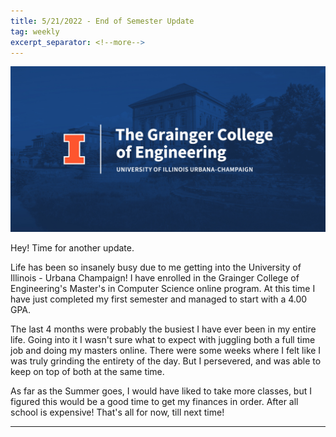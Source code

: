 ```yaml
---
title: 5/21/2022 - End of Semester Update
tag: weekly
excerpt_separator: <!--more-->
---
```


![uiuc](/imgs/grainger.jpg)

Hey! Time for another update.

Life has been so insanely busy due to me getting into the University of Illinois - Urbana Champaign! I have enrolled in the Grainger College of Engineering's Master's in Computer Science online program. At this time I have just completed my first semester and managed to start with a 4.00 GPA.

The last 4 months were probably the busiest I have ever been in my entire life. Going into it I wasn't sure what to expect with juggling both a full time job and doing my masters online. There were some weeks where I felt like I was truly grinding the entirety of the day. But I persevered, and was able to keep on top of both at the same time.

As far as the Summer goes, I would have liked to take more classes, but I figured this would be a good time to get my finances in order. After all school is expensive! That's all for now, till next time!

---

<!--more-->